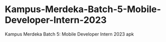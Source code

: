 # Kampus-Merdeka-Batch-5-Mobile-Developer-Intern-2023
Kampus Merdeka Batch 5: Mobile Developer Intern 2023 apk
